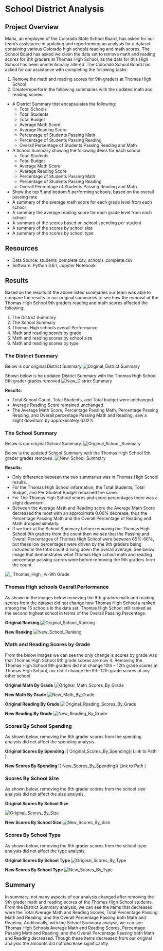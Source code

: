 # School District Analysis 
## Project Overview
Maria, an employee of the Colorado State School Board, has asked for our team’s assistance in updating and reperforming an analysis for a dataset containing various Colorado high schools reading and math scores. The School Board has asked we clean the data set to remove math and reading scores for 9th graders at Thomas High School, as the data for this High School has been unintentionally altered. The Colorado School Board has asked for our assistance with completing the following tasks:
1. Remove the math and reading scores for 9th graders at Thomas High School
2. Create/reperform the following summaries with the updated math and reading scores:
  - A District Summary that encapsulates the following:
      -  Total Schools
      -  Total Students
      -  Total Budget
      - Average Math Score
      - Average Reading Score
      - Percentage of Students Passing Math
      - Percentage of Students Passing Reading
      - Overall Percentage of Students Passing Reading and Math
  - A School Summary showing the following items for each school:
      - Total Students
      - Total Budget
      - Average Math Score
      - Average Reading Score
      - Percentage of Students Passing Math
      - Percentage of Students Passing Reading
      - Overall Percentage of Students Passing Reading and Math   
  - Show the top 5 and bottom 5 performing schools, based on the overall passing rate
  - A summary of the average math score for each grade level from each school
  - A summary the average reading score for each grade level from each school
  - A summary of the scores based on school spending per student
  - A summary of the scores by school size
  - A summary of the scores by  school type 

## Resources
- Data Source: students_complete.csv, schools_complete.csv
- Software: Python 3.6.1, Jupyter Notebook
## Results 
Based on the results of the above listed summaries our team was able to compare the results to our original summaries to see how the removal of the Thomas High School 9th graders reading and math scores affected the following:
1.	The District Summary
2.	The School Summary
3.	Thomas High schools overall Performance
4.	Math and reading scores by grade
5.	Math and reading scores by school size
6.	Math and reading scores by type
### The District Summary
Below is our original District Summary
![ Original_District Summary]( https://github.com/lmacera/School_District_Analysis/blob/main/Resources%202/Original_District%20Summary.PNG )

Shown below is he updated District Summary with the Thomas High School 9th grader grades removed 
![ New_District Summary]( https://github.com/lmacera/School_District_Analysis/blob/main/Resources%202/New_District%20Summary.PNG )

**Results:**
-	Total School Count, Total Students, and Total budget were unchanged.
-	Average Reading Score remained unchanged.
-	The Average Math Score, Percentage Passing Math, Percentage Passing Reading, and Overall percentage Passing Math and Reading, saw a slight downturn by approximately 0.02%
### The School Summary
Below is our original School Summary.
![Original_School_Summary]( https://github.com/lmacera/School_District_Analysis/blob/main/Resources%202/Original_School_Summary.PNG )

Below is the updated School Summary with the Thomas High School 9th grader grades removed. 
![New_School_Summary]( https://github.com/lmacera/School_District_Analysis/blob/main/Resources%202/New_School_Summary.PNG )

**Results:**
-	Only difference between the two summaries was in Thomas High School results.
-	For the Thomas High School information, the Total Students, Total Budget, and Per Student Budget remained the same.
-	For The Thomas High School scores and score percentages there was a slight downturn.
-	Between the Average Math and Reading score the Average Math Score decreased the most with an approximate 0.06% decrease, thus the Percentage Passing Math and the Overall Percentage of Reading and Math dropped similarly. 
-	If we look at the School Summary before removing the Thomas High School 9th graders from the count then we see that the Passing and Overall Percentages of Thomas High School were between 65%-66%, but these low percentages were driven by the 9th graders being included in the total count driving down the overall average. See below image that demonstrates what Thomas High school math and reading percentage passing scores were before removing the 9th graders form the count.

![ _ Thomas_High_ w-9th Grade]( https://github.com/lmacera/School_District_Analysis/blob/main/Resources%202/_%20Thomas_High_%20w-9th%20Grade.PNG )

### Thomas High schools Overall Performance
As shown in the images below removing the 9th graders math and reading scores from the dataset did not change how Thomas High School a ranked among the 15 schools in the data set. Thomas High School still ranked as the second highest school in terms of the Overall Passing Percentage.

**Original Ranking** 
![Original_School_Ranking]( https://github.com/lmacera/School_District_Analysis/blob/main/Resources%202/Original_School_Ranking.PNG )

**New Ranking**
![New_School_Ranking]( https://github.com/lmacera/School_District_Analysis/blob/main/Resources%202/New_School_Ranking.PNG )

### Math and Reading Scores by Grade
From the below images we can see the only change is scores by grade was that Thomas High School 9th grade scores are now 0. Removing the Thomas High School 9th graders did not change 10th – 12th grade scores at Thomas High School, nor did it change the 9th-12th grade scores at any other school.

**Original Math By Grade**
![ Original_Math_Scores_By_Grade]( https://github.com/lmacera/School_District_Analysis/blob/main/Resources%202/Original_Math_Scores_By_Grade.PNG )

**New Math By Grade**
![ New_Math_By_Grade]( https://github.com/lmacera/School_District_Analysis/blob/main/Resources%202/New_Math_By_Grade.PNG )

**Original Reading By Grade**
![ Original_Reading_Scores_By_Grade]( https://github.com/lmacera/School_District_Analysis/blob/main/Resources%202/Original_Reading_Scores_By_Grade.PNG )

**New Reading By Grade**
![ New_Reading_By_Grade]( https://github.com/lmacera/School_District_Analysis/blob/main/Resources%202/New_Reading_By_Grade.PNG )

### Scores By School Spending
As shown below, removing the 9th grader scores from the spending analysis did not affect the spending analysis.

**Original Scores By Spending**
![ Original_Scores_By_Spending]( Link to Path )

**New Scores By Spending**
![ New_Scores_By_Spending]( Link to Path )

### Scores By School Size
As shown below, removing the 9th grader scores from the school size analysis did not affect the size analysis.

**Original Scores By School Size**

![ Original_Scores_By_Size]( https://github.com/lmacera/School_District_Analysis/blob/main/Resources%202/Original_Scores_By_Size.PNG )

**New Scores By School Size**
![ New_Scores_By_Size]( https://github.com/lmacera/School_District_Analysis/blob/main/Resources%202/New_Scores_By_Size.PNG )

### Scores By School Type
As shown below, removing the 9th grader scores from the school type analysis did not affect the type analysis.

**Original Scores By School Type**
![Original_Scores_By_Type]( https://github.com/lmacera/School_District_Analysis/blob/main/Resources%202/Original_Scores_By_Size.PNG )

**New Scores By School Type**
![New_Scores_By_Type]( https://github.com/lmacera/School_District_Analysis/blob/main/Resources%202/New_Scores_By_Type.PNG )

## Summary
In summary, not many aspects of our analysis changed after removing the 9th grader math and reading scores of the Thomas High School students. From the District Summary analysis, we can see the items that decreased were the Total Average Math and Reading Scores, Total Percentage Passing Math and Reading, and the Overall Percentage Passing both Math and Reading. Additionally, with the School Summary analysis we can see Thomas High Schools Average Math and Reading Scores, Percentage Passing Math and Reading, and the Overall Percentage Passing both Math and Reading decreased. Though these items decreased from our original analysis the amounts did not decrease significantly.
